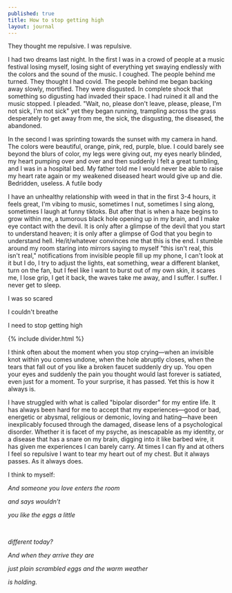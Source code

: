 ```yaml
---
published: true
title: How to stop getting high
layout: journal
---
```


They thought me repulsive. I was repulsive.

I had two dreams last night. In the first I was in a crowd of people at a music festival losing myself, losing sight of everything yet swaying endlessly with the colors and the sound of the music. I coughed. The people behind me turned. They thought I had covid. The people behind me began backing away slowly, mortified. They were disgusted. In complete shock that something so digusting had invaded their space. I had ruined it all and the music stopped. I pleaded. "Wait, no, please don't leave, please, please, I'm not sick, I'm not sick" yet they began running, trampling across the grass desperately to get away from me, the sick, the disgusting, the diseased, the abandoned.

In the second I was sprinting towards the sunset with my camera in hand. The colors were beautiful, orange, pink, red, purple, blue. I could barely see beyond the blurs of color, my legs were giving out, my eyes nearly blinded, my heart pumping over and over and then suddenly I felt a great tumbling, and I was in a hospital bed. My father told me I would never be able to raise my heart rate again or my weakened diseased heart would give up and die. Bedridden, useless. A futile body

I have an unhealthy relationship with weed in that in the first 3-4 hours, it feels great, I'm vibing to music, sometimes I nut, sometimes I sing along, sometimes I laugh at funny tiktoks. But after that is when a haze begins to grow within me, a tumorous black hole opening up in my brain, and I make eye contact with the devil. It is only after a glimpse of the devil that you start to understand heaven; it is only after a glimpse of God that you begin to understand hell. He/it/whatever convinces me that this is the end. I stumble around my room staring into mirrors saying to myself "this isn't real, this isn't real," notifications from invisible people fill up my phone, I can't look at it but I do, I try to adjust the lights, eat something, wear a different blanket, turn on the fan, but I feel like I want to burst out of my own skin, it scares me, I lose grip, I get it back, the waves take me away, and I suffer. I suffer. I never get to sleep.

I was so scared

I couldn't breathe

I need to stop getting high

{% include divider.html %}

I think often about the moment when you stop crying—when an invisible knot within you comes undone, when the hole abruptly closes, when the tears that fall out of you like a broken faucet suddenly dry up. You open your eyes and suddenly the pain you thought would last forever is satiated, even just for a moment. To your surprise, it has passed. Yet this is how it always is.

I have struggled with what is called "bipolar disorder" for my entire life. It has always been hard for me to accept that my experiences—good or bad, energetic or abysmal, religious or demonic, loving and hating—have been inexplicably focused through the damaged, disease lens of a psychological disorder. Whether it is facet of my psyche, as inescapable as my identity, or a disease that has a snare on my brain, digging into it like barbed wire, it has given me experiences I can barely carry. At times I can fly and at others I feel so repulsive I want to tear my heart out of my chest. But it always passes. As it always does.

I think to myself:

_And someone you love enters the room_

_and says wouldn’t_

_you like the eggs a little_

<br>

_different today?_

_And when they arrive they are_

_just plain scrambled eggs and the warm weather_

_is holding._